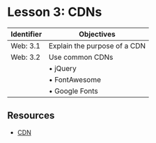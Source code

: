 # Lesson 3: CDNs

Identifier   | Objectives
-------------|------------
Web: 3.1     | Explain the purpose of a CDN
Web: 3.2     | Use common CDNs
             | &bull; jQuery
             | &bull; FontAwesome
             | &bull; Google Fonts

## Resources
- [CDN](http://searchaws.techtarget.com/definition/content-delivery-network-CDN)